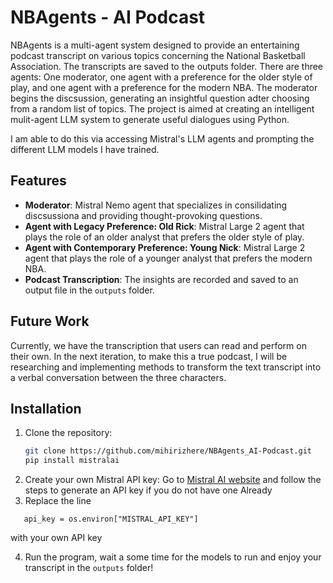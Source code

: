 # NBAgents - AI Podcast

NBAgents is a multi-agent system designed to provide an entertaining podcast transcript on various topics concerning the National Basketball Association. The transcripts are saved to the outputs folder.
There are three agents: One moderator, one agent with a preference for the older style of play, and one agent with a preference for the modern NBA. The moderator begins the discsussion, generating
an insightful question adter choosing from a random list of topics. The project is aimed at creating an intelligent mulit-agent LLM system to generate useful dialogues using Python.

I am able to do this via accessing Mistral's LLM agents and prompting the different LLM models I have trained.

## Features

- **Moderator**: Mistral Nemo agent that specializes in consilidating discsussiona and providing thought-provoking questions.
- **Agent with Legacy Preference: Old Rick**: Mistral Large 2 agent that plays the role of an older analyst that prefers the older style of play.
- **Agent with Contemporary Preference: Young Nick**: Mistral Large 2 agent that plays the role of a younger analyst that prefers the modern NBA.
- **Podcast Transcription**: The insights are recorded and saved to an output file in the `outputs` folder.

## Future Work

Currently, we have the transcription that users can read and perform on their own. In the next iteration, to make this a true podcast, I will be researching and implementing methods to transform
the text transcript into a verbal conversation between the three characters.

## Installation

1. Clone the repository:
   ```bash
   git clone https://github.com/mihirizhere/NBAgents_AI-Podcast.git
   pip install mistralai
   ```
2. Create your own Mistral API key:
    Go to [Mistral AI website](https://www.mistral.ai) and follow the steps to generate an API key if you do not have one Already
3. Replace the line
```
   api_key = os.environ["MISTRAL_API_KEY"]
```
  with your own API key

4. Run the program, wait a some time for the models to run and enjoy your transcript in the `outputs` folder!
